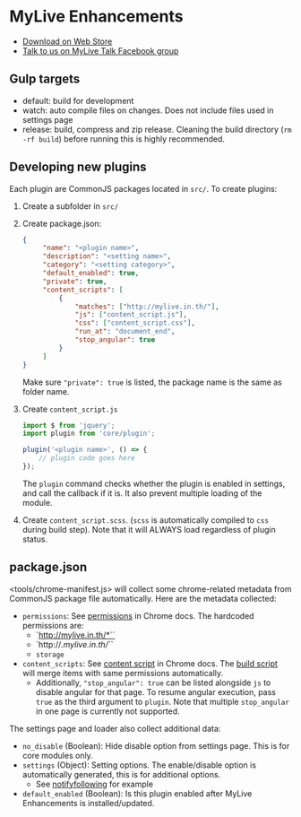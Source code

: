# MyLive Enhancements

- [Download on Web Store](https://chrome.google.com/webstore/detail/mylive-enhancements/ccfgikjibmnofldagnilnppfpefdekok)
- [Talk to us on MyLive Talk Facebook group](https://www.facebook.com/groups/MyLiveTalk/)

## Gulp targets

- default: build for development
- watch: auto compile files on changes. Does not include files used in settings page
- release: build, compress and zip release. Cleaning the build directory (`rm -rf build`) before running this is highly recommended.

## Developing new plugins

Each plugin are CommonJS packages located in `src/`. To create plugins:

1. Create a subfolder in `src/`
2. Create package.json:

   ```json
   {
	   	"name": "<plugin name>",
	   	"description": "<setting name>",
	   	"category": "<setting category>",
	   	"default_enabled": true,
	   	"private": true,
	   	"content_scripts": [
	   		{
	   			"matches": ["http://mylive.in.th/"],
	   			"js": ["content_script.js"],
	   			"css": ["content_script.css"],
	   			"run_at": "document_end",
	   			"stop_angular": true
	   		}
	   	]
   }
   ```

   Make sure `"private": true` is listed, the package name is the same as folder name.

3. Create `content_script.js`

   ```js
   import $ from 'jquery';
   import plugin from 'core/plugin';

   plugin('<plugin name>', () => {
       // plugin code goes here
   });
   ```

   The `plugin` command checks whether the plugin is enabled in settings, and call the callback if it is. It also prevent multiple loading of the module.

4. Create `content_script.scss`. (`scss` is automatically compiled to `css` during build step). Note that it will ALWAYS load regardless of plugin status.

## package.json

<tools/chrome-manifest.js> will collect some chrome-related metadata from CommonJS package file automatically. Here are the metadata collected:

- `permissions`: See [permissions](https://developer.chrome.com/extensions/declare_permissions) in Chrome docs. The hardcoded permissions are:
  - `http://mylive.in.th/*``
  - `http://*.mylive.in.th/*``
  - `storage`
- `content_scripts`: See [content script](https://developer.chrome.com/extensions/content_scripts) in Chrome docs. The [build script](tools/merge-content-script.js) will merge items with same permissions automatically.
  - Additionally, `"stop_angular": true` can be listed alongside `js` to disable angular for that page. To resume angular execution, pass `true` as the third argument to `plugin`. Note that multiple `stop_angular` in one page is currently not supported.

The settings page and loader also collect additional data:

- `no_disable` (Boolean): Hide disable option from settings page. This is for core modules only.
- `settings` (Object): Setting options. The enable/disable option is automatically generated, this is for additional options.
  - See [notifyfollowing](src/notifyfollowing/package.json) for example
- `default_enabled` (Boolean): Is this plugin enabled after MyLive Enhancements is installed/updated.
